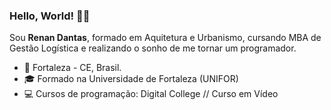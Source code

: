 ### Hello, World! 👋😄

Sou **Renan Dantas**, formado em Aquitetura e Urbanismo, cursando MBA de Gestão Logística e realizando o sonho de me tornar um programador.

* 🌵 Fortaleza - CE, Brasil.
* 🎓 Formado na Universidade de Fortaleza (UNIFOR)
* 💻 Cursos de programação: Digital College // Curso em Vídeo

